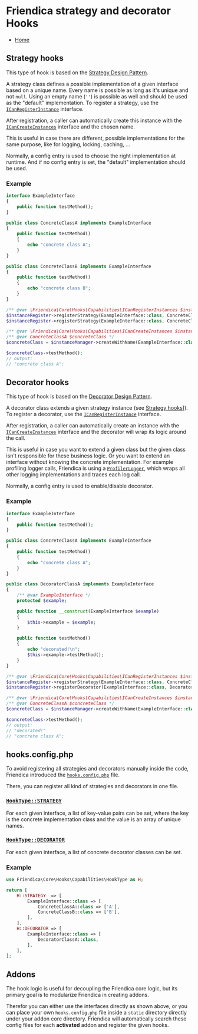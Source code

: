 Friendica strategy and decorator Hooks
===========================================

* [Home](help)

## Strategy hooks

This type of hook is based on the [Strategy Design Pattern](https://refactoring.guru/design-patterns/strategy).

A strategy class defines a possible implementation of a given interface based on a unique name.
Every name is possible as long as it's unique and not `null`.
Using an empty name (`''`) is possible as well and should be used as the "default" implementation.
To register a strategy, use the [`ICanRegisterInstance`](../src/Core/Hooks/Capabilities/ICanRegisterInstances.php) interface.

After registration, a caller can automatically create this instance with the [`ICanCreateInstances`](../src/Core/Hooks/Capabilities/ICanCreateInstances.php) interface and the chosen name.

This is useful in case there are different, possible implementations for the same purpose, like for logging, locking, caching, ...

Normally, a config entry is used to choose the right implementation at runtime.
And if no config entry is set, the "default" implementation should be used.

### Example

```php
interface ExampleInterface
{
	public function testMethod();
}

public class ConcreteClassA implements ExampleInterface
{
	public function testMethod()
	{
		echo "concrete class A";
	}
}

public class ConcreteClassB implements ExampleInterface
{
	public function testMethod()
	{
		echo "concrete class B";
	}
}

/** @var \Friendica\Core\Hooks\Capabilities\ICanRegisterInstances $instanceRegister */
$instanceRegister->registerStrategy(ExampleInterface::class, ConcreteClassA::class, 'A');
$instanceRegister->registerStrategy(ExampleInterface::class, ConcreteClassB::class, 'B');

/** @var \Friendica\Core\Hooks\Capabilities\ICanCreateInstances $instanceManager */
/** @var ConcreteClassA $concreteClass */
$concreteClass = $instanceManager->createWithName(ExampleInterface::class, 'A');

$concreteClass->testMethod();
// output:
// "concrete class A";
```

## Decorator hooks

This type of hook is based on the [Decorator Design Pattern](https://refactoring.guru/design-patterns/decorator).

A decorator class extends a given strategy instance (see  [Strategy hooks](#strategy-hooks)]).
To register a decorator, use the [`ICanRegisterInstance`](../src/Core/Hooks/Capabilities/ICanRegisterInstances.php) interface.

After registration, a caller can automatically create an instance with the [`ICanCreateInstances`](../src/Core/Hooks/Capabilities/ICanCreateInstances.php) interface and the decorator will wrap its logic around the call.

This is useful in case you want to extend a given class but the given class isn't responsible for these business logic. Or you want to extend an interface without knowing the concrete implementation.
For example profiling logger calls, Friendica is using a [`ProfilerLogger`](../src/Core/Logger/Type/ProfilerLogger.php), which wraps all other logging implementations and traces each log call.

Normally, a config entry is used to enable/disable decorator.

### Example

```php
interface ExampleInterface
{
	public function testMethod();
}

public class ConcreteClassA implements ExampleInterface
{
	public function testMethod()
	{
		echo "concrete class A";
	}
}

public class DecoratorClassA implements ExampleInterface
{
	/** @var ExampleInterface */
	protected $example;

	public function __construct(ExampleInterface $example)
	{
		$this->example = $example;
	}

	public function testMethod()
	{
		echo "decorated!\n";
		$this->example->testMethod();
	}
}

/** @var \Friendica\Core\Hooks\Capabilities\ICanRegisterInstances $instanceRegister */
$instanceRegister->registerStrategy(ExampleInterface::class, ConcreteClassA::class, 'A');
$instanceRegister->registerDecorator(ExampleInterface::class, DecoratorClassA::class);

/** @var \Friendica\Core\Hooks\Capabilities\ICanCreateInstances $instanceManager */
/** @var ConcreteClassA $concreteClass */
$concreteClass = $instanceManager->createWithName(ExampleInterface::class, 'A');

$concreteClass->testMethod();
// output:
// "decorated!"
// "concrete class A";
```

## hooks.config.php

To avoid registering all strategies and decorators manually inside the code, Friendica introduced the [`hooks.config.php`](../static/hooks.config.php) file.

There, you can register all kind of strategies and decorators in one file.

### [`HookType::STRATEGY`](../src/Core/Hooks/Capabilities/HookType.php)

For each given interface, a list of key-value pairs can be set, where the key is the concrete implementation class and the value is an array of unique names.

### [`HookType::DECORATOR`](../src/Core/Hooks/Capabilities/HookType.php)

For each given interface, a list of concrete decorator classes can be set.

### Example

```php
use Friendica\Core\Hooks\Capabilities\HookType as H;

return [
	H::STRATEGY  => [
		ExampleInterface::class => [
			ConcreteClassA::class => ['A'],
			ConcreteClassB::class => ['B'],
		],
	],
	H::DECORATOR => [
		ExampleInterface::class => [
			DecoratorClassA::class,
		],
	],
];
```

## Addons

The hook logic is useful for decoupling the Friendica core logic, but its primary goal is to modularize Friendica in creating addons.

Therefor you can either use the interfaces directly as shown above, or you can place your own `hooks.config.php` file inside a `static` directory directly under your addon core directory.
Friendica will automatically search these config files for each **activated** addon and register the given hooks.
